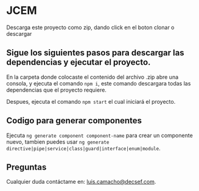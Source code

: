 # JCEM

Descarga este proyecto como zip, dando click en el boton clonar o descargar

## Sigue los siguientes pasos para descargar las dependencias y ejecutar el proyecto.

En la carpeta donde colocaste el contenido del archivo .zip abre una consola, y ejecuta el comando `npm i`, este comando descargara todas las dependencias que el proyecto requiere.

Despues, ejecuta el comando `npm start` el cual iniciará el proyecto.

## Codigo para generar componentes

Ejecuta `ng generate component component-name` para crear un componente nuevo,
tambien puedes usar `ng generate directive|pipe|service|class|guard|interface|enum|module`.

## Preguntas

Cualquier duda contáctame en: [luis.camacho@decsef.com](mailto:luis.camacho@decsef.com).